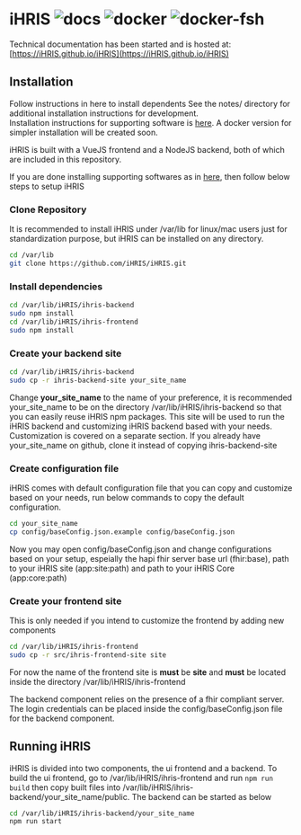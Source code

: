 # iHRIS ![docs](https://github.com/iHRIS/iHRIS/workflows/docs/badge.svg) ![docker](https://github.com/iHRIS/iHRIS/workflows/docker/badge.svg) ![docker-fsh](https://github.com/iHRIS/iHRIS/workflows/docker-fsh/badge.svg)

Technical documentation has been started and is hosted at: [https://iHRIS.github.io/iHRIS](https://iHRIS.github.io/iHRIS)

## Installation
Follow instructions in here to install dependents
See the notes/ directory for additional installation instructions for development.  
Installation instructions for supporting software is [here](notes/install.md).
A docker version for simpler installation will be created soon.

iHRIS is built with a VueJS frontend and a NodeJS backend, both of which are included 
in this repository.

If you are done installing supporting softwares as in [here](notes/install.md), then follow below steps to setup iHRIS

### Clone Repository
It is recommended to install iHRIS under /var/lib for linux/mac users just for standardization purpose, but iHRIS can be installed on any directory.
```bash
cd /var/lib
git clone https://github.com/iHRIS/iHRIS.git
```

### Install dependencies
```bash
cd /var/lib/iHRIS/ihris-backend
sudo npm install
cd /var/lib/iHRIS/ihris-frontend
sudo npm install
```

### Create your backend site
```bash
cd /var/lib/iHRIS/ihris-backend
sudo cp -r ihris-backend-site your_site_name
```
Change **your_site_name** to the name of your preference, it is recommended your_site_name to be on the directory /var/lib/iHRIS/ihris-backend so that you can easily reuse iHRIS npm packages. This site will be used to run the iHRIS backend and customizing iHRIS backend based with your needs. Customization is covered on a separate section.
If you already have your_site_name on github, clone it instead of copying ihris-backend-site

### Create configuration file
iHRIS comes with default configuration file that you can copy and customize based on your needs, run below commands to copy the default configuration.
```bash
cd your_site_name
cp config/baseConfig.json.example config/baseConfig.json
```
Now you may open config/baseConfig.json and change configurations based on your setup, espeially the hapi fhir server base url (fhir:base), path to your iHRIS site (app:site:path) and path to your iHRIS Core (app:core:path)

### Create your frontend site
This is only needed if you intend to customize the frontend by adding new components
```bash
cd /var/lib/iHRIS/ihris-frontend
sudo cp -r src/ihris-frontend-site site
```
For now the name of the frontend site is **must** be **site** and **must** be located inside the directory /var/lib/iHRIS/ihris-frontend

The backend component relies on the presence of a fhir compliant server. 
The login credentials can be placed inside the config/baseConfig.json file for 
the backend component.

## Running iHRIS
iHRIS is divided into two components, the ui frontend and a backend. To build the 
ui frontend, go to /var/lib/iHRIS/ihris-frontend and run `npm run build` then copy built files into /var/lib/iHRIS/ihris-backend/your_site_name/public.
The backend can be started as below
```bash
cd /var/lib/iHRIS/ihris-backend/your_site_name
npm run start
```

